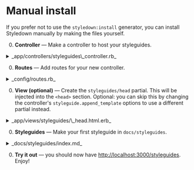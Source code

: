 # Manual install

If you prefer not to use the `styledown:install` generator, you can install Styledown manually by making the files yourself.

0. **Controller** — Make a controller to host your styleguides.

  <details>
  <summary>_app/controllers/styleguides\_controller.rb_</summary>

  ```rb
  class StyleguidesController < ApplicationController
    include Styledown::Rails::Controller

    styledown.root = 'docs/styleguides'
    styledown.append_template :head, 'styleguides/head'
    styledown.use_template_engine :erb, :haml
  end
  ```
  </details>

0. **Routes** — Add routes for your new controller.

  <details>
  <summary>_config/routes.rb_</summary>

  ```rb
  resource 'styleguides', only: [:show] do
    get '*page', action: :show, as: :page
  end
  ```
  </details>

0. **View (optional)** — Create the `styleguides/head` partial. This will be injected into the `<head>` section. Optional: you can skip this by changing the controller's `styleguide.append_template` options to use a different partial instead.

  <details>
  <summary>_app/views/styleguides/\_head.html.erb_</summary>

  ```erb
  <%= stylesheet_link_tag 'application' %>
  <%= javascript_include_tag 'application' %>
  ```
  </details>

0. **Styleguides** — Make your first styleguide in `docs/styleguides`.
  <details>
  <summary>_docs/styleguides/index.md_</summary>

      # Styleguides

      These are example styleguides.

      ### buttons
      These are buttons. And since we defined :haml in `use_template_engine`,
      these haml examples will be rendered within Rails.

      ```example.haml
      %a.btn.btn-default Click me
      ```

  </details>

0. **Try it out** — you should now have <http://localhost:3000/styleguides>. Enjoy!

